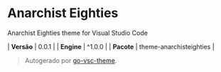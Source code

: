 # Anarchist Eighties

Anarchist Eighties theme for Visual Studio Code

| **Versão** | 0.0.1 |
| **Engine** | ^1.0.0 |
| **Pacote** | theme-anarchisteighties |

> Autogerado por [go-vsc-theme](https://github.com/natalbu/go-vsc-theme).
